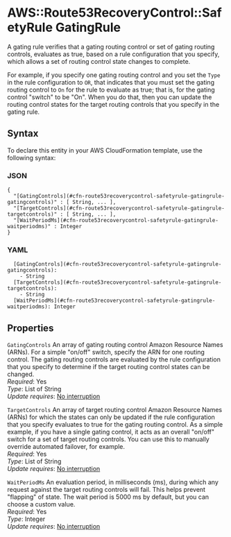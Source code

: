 # AWS::Route53RecoveryControl::SafetyRule GatingRule<a name="aws-properties-route53recoverycontrol-safetyrule-gatingrule"></a>

A gating rule verifies that a gating routing control or set of gating routing controls, evaluates as true, based on a rule configuration that you specify, which allows a set of routing control state changes to complete\.

For example, if you specify one gating routing control and you set the `Type` in the rule configuration to `OR`, that indicates that you must set the gating routing control to `On` for the rule to evaluate as true; that is, for the gating control "switch" to be "On"\. When you do that, then you can update the routing control states for the target routing controls that you specify in the gating rule\.

## Syntax<a name="aws-properties-route53recoverycontrol-safetyrule-gatingrule-syntax"></a>

To declare this entity in your AWS CloudFormation template, use the following syntax:

### JSON<a name="aws-properties-route53recoverycontrol-safetyrule-gatingrule-syntax.json"></a>

```
{
  "[GatingControls](#cfn-route53recoverycontrol-safetyrule-gatingrule-gatingcontrols)" : [ String, ... ],
  "[TargetControls](#cfn-route53recoverycontrol-safetyrule-gatingrule-targetcontrols)" : [ String, ... ],
  "[WaitPeriodMs](#cfn-route53recoverycontrol-safetyrule-gatingrule-waitperiodms)" : Integer
}
```

### YAML<a name="aws-properties-route53recoverycontrol-safetyrule-gatingrule-syntax.yaml"></a>

```
  [GatingControls](#cfn-route53recoverycontrol-safetyrule-gatingrule-gatingcontrols): 
    - String
  [TargetControls](#cfn-route53recoverycontrol-safetyrule-gatingrule-targetcontrols): 
    - String
  [WaitPeriodMs](#cfn-route53recoverycontrol-safetyrule-gatingrule-waitperiodms): Integer
```

## Properties<a name="aws-properties-route53recoverycontrol-safetyrule-gatingrule-properties"></a>

`GatingControls`  <a name="cfn-route53recoverycontrol-safetyrule-gatingrule-gatingcontrols"></a>
An array of gating routing control Amazon Resource Names \(ARNs\)\. For a simple "on/off" switch, specify the ARN for one routing control\. The gating routing controls are evaluated by the rule configuration that you specify to determine if the target routing control states can be changed\.  
*Required*: Yes  
*Type*: List of String  
*Update requires*: [No interruption](https://docs.aws.amazon.com/AWSCloudFormation/latest/UserGuide/using-cfn-updating-stacks-update-behaviors.html#update-no-interrupt)

`TargetControls`  <a name="cfn-route53recoverycontrol-safetyrule-gatingrule-targetcontrols"></a>
An array of target routing control Amazon Resource Names \(ARNs\) for which the states can only be updated if the rule configuration that you specify evaluates to true for the gating routing control\. As a simple example, if you have a single gating control, it acts as an overall "on/off" switch for a set of target routing controls\. You can use this to manually override automated failover, for example\.  
*Required*: Yes  
*Type*: List of String  
*Update requires*: [No interruption](https://docs.aws.amazon.com/AWSCloudFormation/latest/UserGuide/using-cfn-updating-stacks-update-behaviors.html#update-no-interrupt)

`WaitPeriodMs`  <a name="cfn-route53recoverycontrol-safetyrule-gatingrule-waitperiodms"></a>
An evaluation period, in milliseconds \(ms\), during which any request against the target routing controls will fail\. This helps prevent "flapping" of state\. The wait period is 5000 ms by default, but you can choose a custom value\.  
*Required*: Yes  
*Type*: Integer  
*Update requires*: [No interruption](https://docs.aws.amazon.com/AWSCloudFormation/latest/UserGuide/using-cfn-updating-stacks-update-behaviors.html#update-no-interrupt)